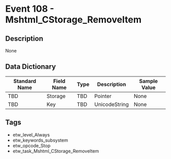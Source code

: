 # Event 108 - Mshtml_CStorage_RemoveItem

## Description
None

## Data Dictionary
|Standard Name|Field Name|Type|Description|Sample Value|
|---|---|---|---|---|
|TBD|Storage|TBD|Pointer|None|None|
|TBD|Key|TBD|UnicodeString|None|None|

## Tags
* etw_level_Always
* etw_keywords_subsystem
* etw_opcode_Stop
* etw_task_Mshtml_CStorage_RemoveItem